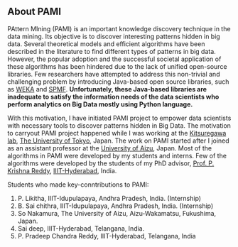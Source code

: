 ## About PAMI
PAttern MIning (PAMI) is an important knowledge discovery technique in the data mining. Its objective is to discover 
interesting patterns hidden in big data. Several theoretical models and efficient algorithms have been described in the
literature to find different types of patterns in big data.  However, the popular adoption and the successful societal 
application of these algorithms has been hindered due to the lack of unified open-source libraries. Few researchers have 
attempted to address this non-trivial and challenging problem by introducing Java-based open source libraries, such as [WEKA](https://www.cs.waikato.ac.nz/ml/weka/)
and [SPMF](https://www.philippe-fournier-viger.com/spmf/).  **Unfortunately, these Java-based libraries are inadequate to satisfy the information needs of the 
data scientists who perform analytics on Big Data mostly using Python language.**

With this motivation, I have initiated PAMI project to empower data scientists with necessary tools to discover patterns hidden in Big Data. 
The motivation to carryout PAMI project happened while I was working at the [Kitsuregawa lab](http://www.tkl.iis.u-tokyo.ac.jp/new/?lang=en),
[The University of Tokyo](https://www.iis.u-tokyo.ac.jp/en/), Japan.  The work on PAMI started after I joined as an assistant professor at the [University of Aizu](https://u-aizu.ac.jp/), Japan. 
Most of the algorithms in PAMI were developed by my students and interns. Few of the algorithms were developed by the 
students of my PhD advisor, [Prof. P. Krishna Reddy](https://faculty.iiit.ac.in/~pkreddy/), [IIIT-Hyderabad](https://www.iiit.ac.in/), India.


Students who made key-conntributions to PAMI:
1. P. Likitha, IIIT-Idupulapaya, Andhra Pradesh, India. (Internship)
1. B. Sai chithra, IIIT-Idupulapaya, Andhra Pradesh, India. (Internship) 
1. So Nakamura, The University of Aizu, Aizu-Wakamatsu, Fukushima, Japan. 
1. Sai deep, IIIT-Hyderabad, Telangana, India.
1. P. Pradeep Chandra Reddy, IIIT-Hyderabad, Telangana, India